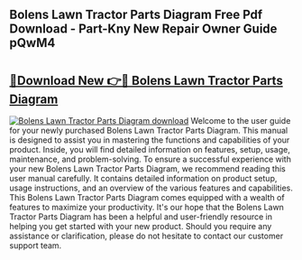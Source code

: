 ## Bolens Lawn Tractor Parts Diagram Free Pdf Download - Part-Kny New Repair Owner Guide pQwM4

# <h2><a href="http://dfp6b8.blite.top/?on=Bolens+Lawn+Tractor+Parts+Diagram">🔗Download New 👉🔴 Bolens Lawn Tractor Parts Diagram</a></h2>

[![Bolens Lawn Tractor Parts Diagram download](https://i.imgur.com/lujVjoI.png)](http://dfp6b8.blite.top/?on=Bolens+Lawn+Tractor+Parts+Diagram)
Welcome to the user guide for your newly purchased Bolens Lawn Tractor Parts Diagram. This manual is designed to assist you in mastering the functions and capabilities of your product. Inside, you will find detailed information on features, setup, usage, maintenance, and problem-solving. To ensure a successful experience with your new Bolens Lawn Tractor Parts Diagram, we recommend reading this user manual carefully. It contains detailed information on product setup, usage instructions, and an overview of the various features and capabilities. This Bolens Lawn Tractor Parts Diagram comes equipped with a wealth of features to maximize your productivity. It's our hope that the Bolens Lawn Tractor Parts Diagram has been a helpful and user-friendly resource in helping you get started with your new product. Should you require any assistance or clarification, please do not hesitate to contact our customer support team.

